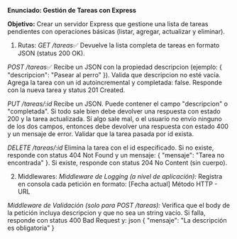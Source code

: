 **Enunciado: Gestión de Tareas con Express**

**Objetivo:**
Crear un servidor Express que gestione una lista de tareas pendientes con operaciones básicas (listar, agregar, actualizar y eliminar).


1. Rutas:
*GET /tareas*✅
Devuelve la lista completa de tareas en formato JSON (status 200 OK).

*POST /tareas*✅
Recibe un JSON con la propiedad descripcion (ejemplo: { "descripcion": "Pasear al perro" }).
Valida que descripcion no esté vacía.
Agrega la tarea con un id autoincremental y completada: false.
Responde con la nueva tarea y status 201 Created.

*PUT /tareas/:id*
Recibe un JSON. Puede contener el campo "descripcion" o "completada". Si todo sale bien debe devolver una
respuesta con estado 200 y la tarea actualizada. Sí algo sale mal, o el usuario no envío ninguno de los dos campos, entonces debe devolver una respuesta con estado 400 y un mensaje de error. Validar que la tarea pasada por id exista.

*DELETE /tareas/:id*
Elimina la tarea con el id especificado.
Si no existe, responde con status 404 Not Found y un mensaje: { "mensaje": "Tarea no encontrada" }.
Si existe, responde con status 204 No Content (sin cuerpo).


2. Middlewares:
*Middleware de Logging (a nivel de aplicación):*
Registra en consola cada petición en formato:
[Fecha actual] Método HTTP - URL

*Middleware de Validación (solo para POST /tareas):*
Verifica que el body de la petición incluya descripcion y que no sea un string vacío.
Si falla, responde con status 400 Bad Request y:
json
{ "mensaje": "La descripción es obligatoria" }